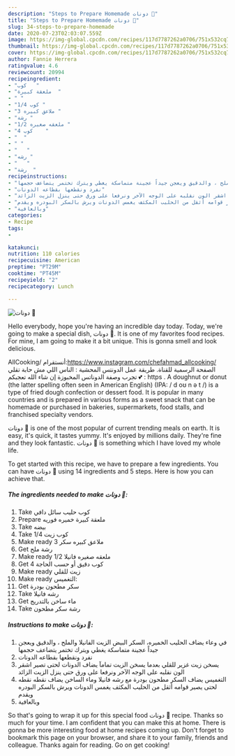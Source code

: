 ```yaml
---
description: "Steps to Prepare Homemade دونات 🍩"
title: "Steps to Prepare Homemade دونات 🍩"
slug: 34-steps-to-prepare-homemade
date: 2020-07-23T02:03:07.559Z
image: https://img-global.cpcdn.com/recipes/117d7787262a0706/751x532cq70/الصورة-الرئيسية-لوصفةدونات-🍩.jpg
thumbnail: https://img-global.cpcdn.com/recipes/117d7787262a0706/751x532cq70/الصورة-الرئيسية-لوصفةدونات-🍩.jpg
cover: https://img-global.cpcdn.com/recipes/117d7787262a0706/751x532cq70/الصورة-الرئيسية-لوصفةدونات-🍩.jpg
author: Fannie Herrera
ratingvalue: 4.6
reviewcount: 20994
recipeingredient:
- "كوب   "
- "ملعقة كبيرة  "
- " "
- "1/4 كوب "
- "3 ملاعق كبيره "
- "رشة "
- "1/2 ملعقه صغيره "
- "4 كوب    "
- "  "
- " "
- "   "
- "رشه "
- "   "
- "رشة  "
recipeinstructions:
- "في وعاء يضاف الحليب الخميره، السكر البيض الزيت الفانيلا والملح ، والدقيق ويعجن جيداً عجينة متماسكة يغطي ويترك تختمر يتضاعف حجمها"
- "نفرد ونقطعها بقطاعه الدونات"
- "يسخن زيت غزير للقلي بعدما يسخن الزيت تمامآ يضاف الدونات لحتى تصير اشقر الون نقلبه على الوجه الآخر ونرفعا على ورق حتى ينزل الزيت الزائد"
- "التغميس يضاف السكر مطحون بودرة مع رشه فانيلا وماء الساخن يضاف نقطه نقطه لحتى يصير قوامه أثقل من الحليب المكثف يغمس الدونات ويرش بالسكر البودره ويقدم"
- "وبالعافية"
categories:
- Recipe
tags:
- 

katakunci:  
nutrition: 110 calories
recipecuisine: American
preptime: "PT29M"
cooktime: "PT45M"
recipeyield: "2"
recipecategory: Lunch

---
```



![دونات 🍩](https://img-global.cpcdn.com/recipes/117d7787262a0706/751x532cq70/الصورة-الرئيسية-لوصفةدونات-🍩.jpg)

Hello everybody, hope you're having an incredible day today. Today, we're going to make a special dish, دونات 🍩. It is one of my favorites food recipes. For mine, I am going to make it a bit unique. This is gonna smell and look delicious.

AllCooking/ أنستقرام:https://www.instagram.com/chefahmad_allcooking/ الصفحة الرسمية للقناة. طريقة عمل الدونتس المحشية : الناس اللي مش حابة تقلي تجرب وصفة الدوناتس المخبوزة إن شاء الله تعجبكم 💕 : https . A doughnut or donut (the latter spelling often seen in American English) (IPA: / d oʊ n ə t /) is a type of fried dough confection or dessert food. It is popular in many countries and is prepared in various forms as a sweet snack that can be homemade or purchased in bakeries, supermarkets, food stalls, and franchised specialty vendors.

دونات 🍩 is one of the most popular of current trending meals on earth. It is easy, it's quick, it tastes yummy. It's enjoyed by millions daily. They're fine and they look fantastic. دونات 🍩 is something which I have loved my whole life.


To get started with this recipe, we have to prepare a few ingredients. You can have دونات 🍩 using 14 ingredients and 5 steps. Here is how you can achieve that.

<!--inarticleads1-->

##### The ingredients needed to make دونات 🍩:

1. Take كوب حليب سائل دافي
1. Prepare ملعقة كبيرة خميره فوريه
1. Take  بيضه
1. Take 1/4 كوب زيت
1. Make ready 3 ملاعق كبيره سكر
1. Get رشة ملح
1. Make ready 1/2 ملعقه صغيره فانيلا
1. Get 4 كوب دقيق أو حسب الحاجة
1. Make ready  زيت للقلي
1. Make ready  التغميس:
1. Get  سكر مطحون بودرة
1. Take رشه فانيلا
1. Get  ماء ساخن بالتدريج
1. Take رشة سكر مطحون




<!--inarticleads2-->

##### Instructions to make دونات 🍩:

1. في وعاء يضاف الحليب الخميره، السكر البيض الزيت الفانيلا والملح ، والدقيق ويعجن جيداً عجينة متماسكة يغطي ويترك تختمر يتضاعف حجمها
1. نفرد ونقطعها بقطاعه الدونات
1. يسخن زيت غزير للقلي بعدما يسخن الزيت تمامآ يضاف الدونات لحتى تصير اشقر الون نقلبه على الوجه الآخر ونرفعا على ورق حتى ينزل الزيت الزائد
1. التغميس يضاف السكر مطحون بودرة مع رشه فانيلا وماء الساخن يضاف نقطه نقطه لحتى يصير قوامه أثقل من الحليب المكثف يغمس الدونات ويرش بالسكر البودره ويقدم
1. وبالعافية




So that's going to wrap it up for this special food دونات 🍩 recipe. Thanks so much for your time. I am confident that you can make this at home. There is gonna be more interesting food at home recipes coming up. Don't forget to bookmark this page on your browser, and share it to your family, friends and colleague. Thanks again for reading. Go on get cooking!
